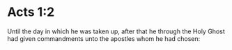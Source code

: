 # Acts 1:2

Until the day in which he was taken up, after that he through the Holy Ghost had given commandments unto the apostles whom he had chosen: